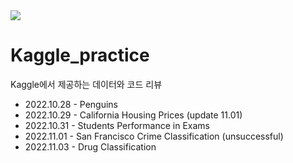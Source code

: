 <img src="https://upload.wikimedia.org/wikipedia/commons/7/7c/Kaggle_logo.png">

# Kaggle_practice
Kaggle에서 제공하는 데이터와 코드 리뷰

* 2022.10.28 - Penguins
* 2022.10.29 - California Housing Prices (update 11.01)
* 2022.10.31 - Students Performance in Exams
* 2022.11.01 - San Francisco Crime Classification (unsuccessful)
* 2022.11.03 - Drug Classification
